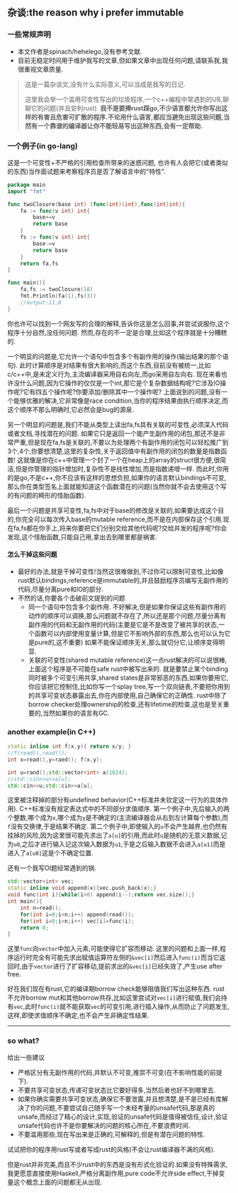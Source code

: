 ## 杂谈:the reason why i prefer immutable

### 一些常规声明

- 本文作者是spinach/hehelego,没有参考文献.
- 目前无稳定时间用于维护我写的文章,但如果文章中出现任何问题,请联系我,我很重视文章质量.

> 这是一篇杂谈文,没有什么实际意义,可以当成是我写的日记.
>
> 这里我会举一个滥用可变性写出的垃圾程序,一个c++编程中常遇到的UB,聊聊它的问题(并且安利rust).
> **我不是要捧rust踩go,不少语言都允许你写出这样的有害且危害可扩散的程序.不论用什么语言,都应当避免出现这些问题,当然有一个靠谱的编译器让你不能轻易写出这种东西,会有一定帮助.**



### 一个例子(in go-lang)
这是一个可变性+不严格的引用检查所带来的迷惑问题,
也许有人会把它(或者类似的东西)当作面试题来考察程序员是否了解语言中的"特性".

```go
package main
import "fmt"

func twoClosure(base int) (func(int)(int),func(int)int){
    fa := func(v int) int{
        base+=v
        return base
    }
    fs := func(v int) int{
        base-=v
        return base
    }
    return fa,fs
}

func main(){
    fa,fs := twoClosure(10)
    fmt.Println(fa(1),fs(3))
    //output:11,8
}
```
你也许可以找到一个网友写的合理的解释,告诉你这是怎么回事,并尝试说服你,这个程序十分自然,没任何问题.
然而,存在的不一定是合理,比如这个程序就是十分糟糕的.

一个明显的问题是,它允许一个语句中包含多个有副作用的操作(输出结果的那个语句).
此时计算顺序是对结果有很大影响的,而这个东西,目前没有被统一,比如c/c++中,是未定义行为,主流编译器采用自右向左,而go采用自左向右.
现在来看也许没什么问题,因为它操作的仅仅是一个int,那它是个复杂数据结构呢?它涉及IO操作呢?它有四五个操作呢?你要添加/删除其中一个操作呢?
上面说到的问题,没有一个能够优雅的解决,它非常像是race condition,当你的程序结果由执行顺序决定,而这个顺序不那么明确时,它必然会是bug的源泉.

另一个明显的问题是,我们不能从类型上读出fa,fs具有关联的可变性,必须深入代码或者文档,寻找潜在的问题.
如果它只是返回一个能产生副作用的闭包,那还不是非常严重,但是现在fa,fs是关联的,不要以为处理两个有副作用的闭包可以轻松推广到3个,4个,你要想清楚,这里的复杂性,关于返回值中有副作用的闭包的数量是指数函数!
这就像是你在c++中管理一个封了一个在heap上的array的struct很方便,很简洁,但是你管理的指针增加时,复杂性不是线性增加,而是指数递增一样.
而此时,你用的是go,不是c++,你不应该有这样的思想负担,如果你的语言默认bindings不可变,那么你在类型签名上面就能知道这个函数潜在的问题(当然你就不会去使用这个写的有问题的畸形的怪胎函数).

最后一个问题是共享可变性,fa,fs中对于base的修改是关联的,如果要达成这个目的,你完全可以每次传入base的mutable reference,而不是在内部保存这个引用.现在fa,fs都在你手上,将来你要把它们分别交给其他代码呢?交给并发的程序呢?你会发现,这个怪胎函数,只能自己用,拿出去到哪里都是祸害.

#### 怎么干掉这些问题
- 最好的办法,就是干掉可变性!当然这很难做到,不过你可以限制可变性,比如像rust默认bindings,reference是immutable的,并且鼓励程序员编写无副作用的代码,尽量分离pure和IO的部分.
- 不然的话,你要各个击破前文提到的问题
  - 同一个语句中包含多个副作用. 不好解决,但是如果你保证这些有副作用的动作的顺序可以调换,那么问题就不存在了,所以还是那个问题,尽量分离有副作用的代码和无副作用的代码(主要是它是不是改变了被共享的状态,一个函数可以内部使用变量计算,但是它不影响外部的东西,那么也可以认为它是pure的,这不重要)
    如果不能保证顺序无关,那么就切分它,让顺序变得明显.
  - 关联的可变性(shared mutable reference)这一点rust解决的可以说很棒,上面这个程序是不可能在safe rust中被写出来的.
    就是要禁止某个binding同时被多个可变引用共享,shared states是非常邪恶的东西,如果你要用它,你应该把它控制住,比如你写一个splay tree,写一个双向链表,不要把你用到的共享可变状态暴露出去,你在内部使用,自己确保它的正确性.
    rust中除了borrow checker处理ownership的检查,还有lifetime的检查,这也是至关重要的,当然如果你的语言有GC.



### another example(in C++)

```cpp
static inline int f(x,y){ return x/y; }
//f(read(),read());
int x=read(),y=raed(); f(x,y);

int u=rand();std::vector<int> a(1024);
//std::cin>>u>>a[u];
std::cin>>u;std::cin>>a[u];
```

这里被注释掉的部分有undefined behavior(C++标准并未钦定这一行为的具体作用).
C++标准没有规定表达式中的不同部分求值顺序.
第一个例子中,先后输入的两个整数,哪个成为`x`,哪个成为`y`是不确定的(主流编译器会从右到左计算每个参数),而`f`没有交换律,于是结果不确定.
第二个例子中,即使输入的`u`不会产生越界,也仍然有挂掉的风险,因为这里很可能先求出了`a[u]`的引用,而此时`u`是随机的无意义数据,记为`u0`,之后才进行输入记这次输入数据为`u1`,于是之后输入数据不会进入`a[u1]`而是进入了`a[u0]`这是个不确定位置.

还有一个我写OI题经常遇到的锅.

```cpp
std::vector<int> vec;
static inline void append(x){vec.push_back(x);}
void func(int i){while(i>0) append(i--);return vec.size();}
int main(){
    int n=read();
    for(int i=0;i<n;i++) append(read());
    for(int i=0;i<n;i++) vec[i]=func(i);
    return 0;
}
```

这里`func`向`vector`中加入元素,可能使得它扩容而移动.
这里的问题和上面一样,程序运行时完全有可能先求出赋值运算符左侧的`&vec[i]`然后进入`func(i)`而当它返回时,由于`vector`进行了扩容移动,提前求出的`&vec[i]`已经失效了,产生use after free.



好在我们现在有rust,它的编译期borrow check能够阻值我们写出这种东西.
rust不允许borrow mut和其他borrow共存,比如这里尝试对`vec[i]`进行赋值,我们会持有`vec`,此时`func(i)`就不能获取`vec`的可变引用,进行插入操作,从而防止了问题发生,这样,即使求值顺序不确定,也不会产生非确定性结果.



--------



### so what?

给出一些建议

- 严格区分有无副作用的代码,并默认不可变,推崇不可变(在不影响性能的前提下).
- 不要共享可变状态,传递可变状态比它要好得多,当然后者也好不到哪里去.
- 如果你确实需要共享可变状态,确保它不要泄露,并且想清楚,是不是已经有库解决了你的问题,不要尝试自己随手写一个未经考量的unsafe代码,那是真的unsafe,而经过了精心的设计,实现,验证的unsafe代码是值得被信任,设计,验证unsafe代码也许不是你要解决的问题的核心所在,不要浪费时间.
- 不要滥用那些,现在写出来是正确的,可解释的,但是有潜在问题的特性.

试试把你的程序用rust写或者写成rust的风格(不会让rust编译器不满的风格).



但是rust并非完美,而且不少rust中的东西是没有形式化验证的.如果没有特殊需求,我更愿意直接使用Haskell,严格分离副作用,pure code不允许side effect,干掉变量这个概念上面的问题都无从出现.